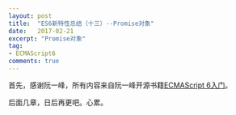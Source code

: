 ```yaml
---
layout: post
title:  "ES6新特性总结（十三）--Promise对象"
date:   2017-02-21
excerpt: "Promise对象"
tag:
- ECMAScript6
comments: true
---
```


首先，感谢阮一峰，所有内容来自阮一峰开源书籍[ECMAScript 6入门](http://es6.ruanyifeng.com/#README)。

后面几章，日后再更吧。心累。

